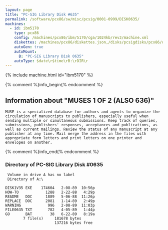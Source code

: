 ```yaml
---
layout: page
title: "PC-SIG Library Disk #635"
permalink: /software/pcx86/sw/misc/pcsig/0001-0999/DISK0635/
machines:
  - id: ibm5170
    type: pcx86
    config: /machines/pcx86/ibm/5170/cga/1024kb/rev3/machine.xml
    diskettes: /machines/pcx86/diskettes.json,/disks/pcsigdisks/pcx86/diskettes.json
    autoGen: true
    autoMount:
      B: "PC-SIG Library Disk 0635"
    autoType: $date\r$time\rB:\rDIR\r
---
```


{% include machine.html id="ibm5170" %}

{% comment %}info_begin{% endcomment %}

## Information about "MUSES 1 OF 2 (ALSO 636)"

    MUSE is a specialized database for authors and agents to organize the
    circulation of manuscripts to publishers, especially useful when
    sending multiple or simultaneous submissions. Keep track of queries,
    submissions, publishers' responses, acceptances and publications, as
    well as current mailings. Review the status of any manuscript at any
    publisher at any time. Mail merge the address in the files with
    appropriate form letters and print letters on one printer and
    envelopes on another.
{% comment %}info_end{% endcomment %}


### Directory of PC-SIG Library Disk #0635

     Volume in drive A has no label
     Directory of A:\

    DISK1V35 EXE    174604   2-08-89  10:56p
    HOW-TO            1288   2-22-88   4:29p
    README   DOC      1889   5-06-88  11:26p
    REPLACE  DOC      2081   1-14-89   2:49p
    WARNING            996   2-08-89  11:03p
    FILE0635 TXT       782   4-05-89   1:44p
    GO       BAT        38   6-22-89   8:19a
            7 file(s)     181678 bytes
                          137216 bytes free
